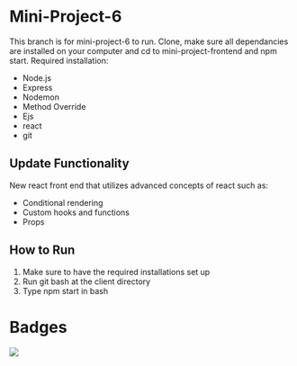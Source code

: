 # Mini-Project-6
This branch is for mini-project-6 to run. Clone, make sure all dependancies are installed on your computer and cd to mini-project-frontend and npm start.
Required installation:
- Node.js
- Express
- Nodemon
- Method Override
- Ejs
- react
- git

## Update Functionality
New react front end that utilizes advanced concepts of react such as:
- Conditional rendering
- Custom hooks and functions
- Props

## How to Run
1. Make sure to have the required installations set up
2. Run git bash at the client directory
3. Type npm start in bash

# Badges
<a href="https://codeclimate.com/github/LooseEndedPal/Modern-Web-Technologies-Archive/maintainability"><img src="https://api.codeclimate.com/v1/badges/7423b9e695feed0888a7/maintainability" /></a>
